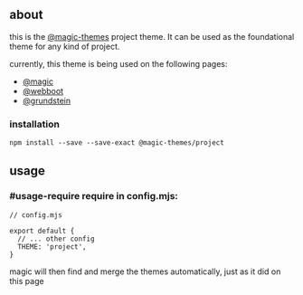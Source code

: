 <Hero state></Hero>

<div>

## about

this is the
[@magic-themes](https://github.com/magic-themes)
project theme. It can be used as the foundational theme for any kind of project.

currently, this theme is being used on the following pages:

* [@magic](https://magic.github.io/)
* [@webboot](https://webboot.org/)
* [@grundstein](https://docs.grundstein.it/)

### installation

`npm install --save --save-exact @magic-themes/project`

## usage

### #usage-require require in config.mjs:

```
// config.mjs

export default {
  // ... other config
  THEME: 'project',
}
```

magic will then find and merge the themes automatically, just as it did on this page

<ThemeVars state></ThemeVars>

</div>
